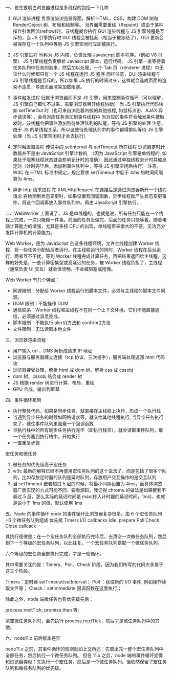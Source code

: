 一、首先要明白浏览器进程是多线程的包括一下几种

1. GUI 渲染进程
   负责渲染浏览器界面，解析 HTML，CSS，构建 DOM 树和 RenderObject 树，布局和绘制等。
   当界面需要重绘（Repaint）或由于某种操作引发回流(reflow)时，该线程就会执行
   GUI 渲染线程与 JS 引擎线程是互斥的，当 JS 引擎执行时 GUI 线程会被挂起（相当于被冻结了），GUI 更新会被保存在一个队列中等到 JS 引擎空闲时立即被执行。

2. JS 引擎进程
   也称为 JS 内核，负责处理 Javascript 脚本程序。（例如 V8 引擎）
   JS 引擎线程负责解析 Javascript 脚本，运行代码。
   JS 引擎一直等待着任务队列中任务的到来，然后加以处理，一个 Tab 页（renderer 进程）中无论什么时候都只有一个 JS 线程在运行 JS 程序
   同样注意，GUI 渲染线程与 JS 引擎线程是互斥的，所以如果 JS 执行的时间过长，这样就会造成页面的渲染不连贯，导致页面渲染加载阻塞。

3. 事件触发进程
   归属于浏览器而不是 JS 引擎，用来控制事件循环（可以理解，JS 引擎自己都忙不过来，需要浏览器另开线程协助）
   当 JS 引擎执行代码块如 setTimeOut 时（也可来自浏览器内核的其他线程, 如鼠标点击、AJAX 异步请求等），会将对应任务添加到事件线程中
   当对应的事件符合触发条件被触发时，该线程会把事件添加到待处理队列的队尾，等待 JS 引擎的处理
   注意，由于 JS 的单线程关系，所以这些待处理队列中的事件都得排队等待 JS 引擎处理（当 JS 引擎空闲时才会去执行）

4. 定时触发器进程
   传说中的 setInterval 与 setTimeout 所在线程
   浏览器定时计数器并不是由 JavaScript 引擎计数的, （因为 JavaScript 引擎是单线程的, 如果处于阻塞线程状态就会影响记计时的准确）
   因此通过单独线程来计时并触发定时（计时完毕后，添加到事件队列中，等待 JS 引擎空闲后执行）
   注意，W3C 在 HTML 标准中规定，规定要求 setTimeout 中低于 4ms 的时间间隔算为 4ms。

5. 异步 http 请求进程
   在 XMLHttpRequest 在连接后是通过浏览器新开一个线程请求
   将检测到状态变更时，如果设置有回调函数，异步线程就产生状态变更事件，将这个回调再放入事件队列中。再由 JavaScript 引擎执行。

二、WebWorker
上面说了，JS 是单线程的，也就是说，所有任务只能在一个线程上完成，一次只能做一件事。前面的任务没做完，后面的任务只能等着。随着电脑计算能力的增强，尤其是多核 CPU 的出现，单线程带来很大的不便，无法充分发挥计算机的计算能力。

Web Worker，是为 JavaScript 创造多线程环境，允许主线程创建 Worker 线程，将一些任务分配给后者运行。在主线程运行的同时，Worker 线程在后台运行，两者互不干扰。等到 Worker 线程完成计算任务，再把结果返回给主线程。这样的好处是，一些计算密集型或高延迟的任务，被 Worker 线程负担了，主线程（通常负责 UI 交互）就会很流畅，不会被阻塞或拖慢。

Web Worker 有几个特点：

- 同源限制：分配给 Worker 线程运行的脚本文件，必须与主线程的脚本文件同源。
- DOM 限制：不能操作 DOM
- 通信联系：Worker 线程和主线程不在同一个上下文环境，它们不能直接通信，必须通过消息完成。
- 脚本限制：不能执行 alert()方法和 confirm()方法
- 文件限制：无法读取本地文件

三、浏览器渲染流程

- 用户输入 url ，DNS 解析成请求 IP 地址
- 浏览器与服务器建立连接（tcp 协议、三次握手），服务端处理返回 html 代码块
- 浏览器接受处理，解析 html 成 dom 树、解析 css 成 cssobj
- dom 树、cssobj 结合成 render 树
- JS 根据 render 树进行计算、布局、重绘
- GPU 合成，输出到屏幕

四、事件循环机制

- 执行整体代码，如果是同步任务，就直接在主线程上执行，形成一个执行栈
- 当遇到异步任务的时候如网络请求等，就交给其他线程执行, 当异步任务执行完了，就往事件队列里面塞一个回调函数
- 旦执行栈中的所有同步任务执行完毕（即执行栈空），就会读取事件队列，取一个任务塞到执行栈中，开始执行
- 一直重复步骤

宏任务和微任务

1. 微任务的优先级高于宏任务
2. w3c 最新的解释已经不再使用宏任务队列的这个说法了，而是包括了很多个队列，比如存放定时器的队列是延时队列，存放用户交互操作的是交互队列
3. 当 setTimeout 嵌套超过 5 层的时候，将最小间隔设置为 4ms，而具体浏览器厂商实现的方式可能不同，要看源码，我记得 chrome 的做法是如果嵌套不超过 5 层，那么实际的延迟时间是 max(传入计时器的延迟时间，1ms)，也就是说小于 1ms 的值，默认使用 1ms

五、Node 的事件循环
node 的事件循环比浏览器复杂很多。由 6 个宏任务队列+6 个微任务队列组成
优先级
Timers
I/O callbacks
Idle, prepare
Poll
Check
Close callcack

其执行规律是：在一个宏任务队列全部执行完毕后，去清空一次微任务队列，然后到下一个等级的宏任务队列，以此往复。一个宏任务队列搭配一个微任务队列。

六个等级的宏任务全部执行完成，才是一轮循环。

其中需要关注的是：Timers、Poll、Check 阶段，因为我们所写的代码大多属于这三个阶段。

Timers：定时器 setTimeout/setInterval；
Poll ：获取新的 I/O 事件, 例如操作读取文件等；
Check：setImmediate 回调函数在这里执行；

除此之外，node 端微任务也有优先级先后：

process.nextTick;
promise.then 等;

清空微任务队列时，会先执行 process.nextTick，然后才是微任务队列中的其他。

六、node11.x 前后版本差异

node11.x 之前，其事件循环的规则就如上文所述：先取出完一整个宏任务队列中全部任务，然后执行一个微任务队列。
但在 11.x 之后，node 端的事件循环变得和浏览器类似：先执行一个宏任务，然后是一个微任务队列。但依然保留了宏任务队列和微任务队列的优先级。
